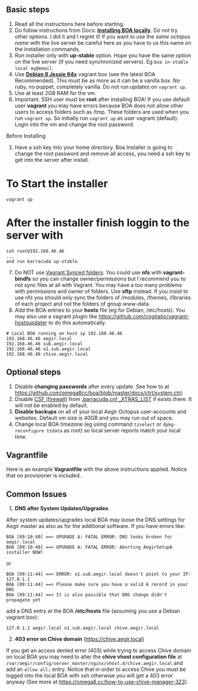 ## Basic steps
1. Read all the instructions here before starting.
2. Do follow instructions from Docs: **[Installing BOA locally](https://github.com/omega8cc/boa/blob/master/docs/INSTALL.txt#L86)**. Do not try other options. I did it and I regret it! If you want to use the _same octopus name_ with the live server be careful here as you have to us this name on the installation commands.
3. Run installer only with **up-stable** option. Hope you have the same option on the live server (if you need synchronized servers). Eg `boa in-stable local my@email`.
4. Use **[Debian 8 Jessie 64x](https://atlas.hashicorp.com/debian/boxes/jessie64)** vagrant box (see the latest BOA Recommended). This must be as more as it can be a vanilla box. No ruby, no puppet, completely vanilla. Do not run updates on `vagrant up`.
5. Use at least 2GB RAM for the vm.
6. Important. SSH user must be **root** after installing BOA! If you use default user **vagrant** you may have errors because BOA does not allow other users to access folders such as /tmp. These folders are used when you run `vagrant up`. So initially run `vagrant up` as user vagrant (default). Login into the vm and change the root password. 

Before Installing
1. Have a ssh key into your home directory. Boa Installer is going to change the root password and remove all access, you need a ssh key to get into the server after install.

# To Start the installer
```
vagrant up

``` 
# After the installer finish loggin to the server with
```
ssh root@192.168.46.46
...
and run barracuda up-stable 

``` 

7. Do NOT use [Vagrant Synced folders](http://docs.vagrantup.com/v2/synced-folders/basic_usage.html). You could use **nfs** with **vagrant-bindfs** so you can change owner/permissions but I recommend you to not sync files at all with Vagrant. You may have a too many problems with permissions and owner of folders. Use **sftp** instead. If you insist to use nfs you should only sync the folders of /modules, /themes, /libraries of each project and not the folders of group www-data.
8. Add the BOA entries to your **hosts** file (eg for Debian, /etc/hosts). You may also use a vagrant plugin like https://github.com/cogitatio/vagrant-hostsupdater to do this automatically.
```
# Local BOA running on host ip 192.168.46.46
192.168.46.46 aegir.local
192.168.46.46 sub.aegir.local
192.168.46.46 o1.sub.aegir.local
192.168.46.46 chive.aegir.local
```
## Optional steps
1. Disable **changing passwords** after every update. See how to at https://github.com/omega8cc/boa/blob/master/docs/ctrl/system.ctrl.
2. Disable [CSF (firewall)](https://github.com/omega8cc/boa/blob/master/docs/NOTES.txt) from [.barracuda.cnf _XTRAS_LIST](https://github.com/omega8cc/boa/blob/master/docs/cnf/barracuda.cnf#L28) if exists there. It will not be enabled by default.
3. **Disable backups** on all of your local Aegir Octopus user-accounts and websites. Default vm size is 40GB and you may run out of space.
4. Change local BOA timezone (eg using command `tzselect` or `dpkg-reconfigure tzdata` as root) so local server reports match your local time.

## Vagrantfile
Here is an example **Vagrantfile** with the above instructions applied. Notice that no provisioner is included.


## Common Issues
1) **DNS after System Updates/Upgrades**.

After system updates/upgrades local BOA may loose the DNS settings for Aegir master as also as for the additional software. If you have errors like:

```
BOA [09:10:40] ==> UPGRADE A: FATAL ERROR: DNS looks broken for aegir.local
BOA [09:10:40] ==> UPGRADE A: FATAL ERROR: Aborting AegirSetupA installer NOW!
```
or
```
BOA [09:11:44] ==> ERROR: o1.sub.aegir.local doesn't point to your IP: 127.0.1.1
BOA [09:11:44] ==> Please make sure you have a valid A record in your DNS
BOA [09:11:44] ==> It is also possible that DNS change didn't propagate yet
```

add a DNS entry at the BOA **/etc/hosts** file (assuming you use a Debian vagrant box):

```
127.0.1.1 aegir.local o1.sub.aegir.local chive.aegir.local
```

2) **403 error on Chive domain** (https://chive.aegir.local)

If you get an access denied error (403) while trying to access Chive domain on local BOA you may need to alter the **chive vhost configuration file** at ```/var/aegir/config/server_master/nginx/vhost.d/chive.aegir.local``` and add an ```allow all;``` entry.
Notice that in order to access Chive you must be logged into the local BOA with ssh otherwise you will get a 403 error anyway (See more at https://omega8.cc/how-to-use-chive-manager-323).
